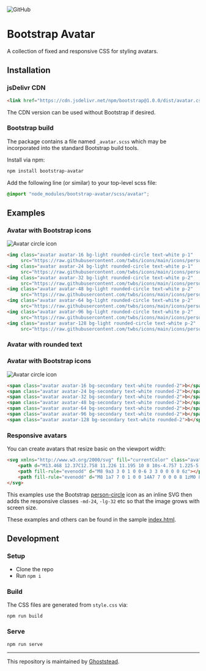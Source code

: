 ![GitHub](https://img.shields.io/github/license/ghoststead/steady-cli?label=License)

# Bootstrap Avatar

A collection of fixed and responsive CSS for styling avatars.

## Installation

### jsDelivr CDN
```html
<link href="https://cdn.jsdelivr.net/npm/bootstrap@1.0.0/dist/avatar.css" rel="stylesheet">
```
The CDN version can be used without Bootstrap if desired.

### Bootstrap build
The package contains a file named `_avatar.scss` which may be incorporated into the
standard Bootstrap build tools.

Install via npm:
```html
npm install bootstrap-avatar
```

Add the following line (or similar) to your top-level scss file:
```scss
@import "node_modules/bootstrap-avatar/scss/avatar";
```

## Examples

### Avatar with Bootstrap icons
![Avatar circle icon](https://static.ghoststead.com/projects/bootstrap-avatar/avatar-circle-icon.png)

```html
<img class="avatar avatar-16 bg-light rounded-circle text-white p-1"
     src="https://raw.githubusercontent.com/twbs/icons/main/icons/person.svg">
<img class="avatar avatar-24 bg-light rounded-circle text-white p-1"
     src="https://raw.githubusercontent.com/twbs/icons/main/icons/person-fill.svg">
<img class="avatar avatar-32 bg-light rounded-circle text-white p-2"
     src="https://raw.githubusercontent.com/twbs/icons/main/icons/person-fill.svg">
<img class="avatar avatar-48 bg-light rounded-circle text-white p-2"
     src="https://raw.githubusercontent.com/twbs/icons/main/icons/person-fill.svg">
<img class="avatar avatar-64 bg-light rounded-circle text-white p-2"
     src="https://raw.githubusercontent.com/twbs/icons/main/icons/person-fill.svg">
<img class="avatar avatar-96 bg-light rounded-circle text-white p-2"
     src="https://raw.githubusercontent.com/twbs/icons/main/icons/person-fill.svg">
<img class="avatar avatar-128 bg-light rounded-circle text-white p-2"
     src="https://raw.githubusercontent.com/twbs/icons/main/icons/person-fill.svg">
```

### Avatar with rounded text
### Avatar with Bootstrap icons
![Avatar circle icon](https://static.ghoststead.com/projects/bootstrap-avatar/avatar-rounded-text.png)

```html
<span class="avatar avatar-16 bg-secondary text-white rounded-2">b</span>
<span class="avatar avatar-24 bg-secondary text-white rounded-2">b</span>
<span class="avatar avatar-32 bg-secondary text-white rounded-2">b</span>
<span class="avatar avatar-48 bg-secondary text-white rounded-2">b</span>
<span class="avatar avatar-64 bg-secondary text-white rounded-2">b</span>
<span class="avatar avatar-96 bg-secondary text-white rounded-2">b</span>
<span class="avatar avatar-128 bg-secondary text-white rounded-2">b</span>
```

### Responsive avatars
You can create avatars that resize basic on the viewport width:
```html
<svg xmlns="http://www.w3.org/2000/svg" fill="currentColor" class="avatar avatar-16 avatar-md-24 avatar-lg-32 avatar-xl-64 avatar-xxl-128 text-primary" viewBox="0 0 16 16">
    <path d="M13.468 12.37C12.758 11.226 11.195 10 8 10s-4.757 1.225-5.468 2.37A6.987 6.987 0 0 0 8 15a6.987 6.987 0 0 0 5.468-2.63z"></path>
    <path fill-rule="evenodd" d="M8 9a3 3 0 1 0 0-6 3 3 0 0 0 0 6z"></path>
    <path fill-rule="evenodd" d="M8 1a7 7 0 1 0 0 14A7 7 0 0 0 8 1zM0 8a8 8 0 1 1 16 0A8 8 0 0 1 0 8z"></path>
</svg>
```

This examples use the Bootstrap [person-circle](https://icons.getbootstrap.com/icons/person-circle/) icon as an inline SVG then
adds the responsive classes `-md-24`, `-lg-32` etc so that the image grows with screen size.

These examples and others can be found in the sample [index.html](https://www.github.com/bootstrap-avatar/index.html).

## Development
### Setup
* Clone the repo
* Run `npm i`

### Build
The CSS files are generated from `style.css` via:
```shell
npm run build
```

### Serve
```shell
npm run serve
```

---
This repository is maintained by [Ghoststead](https://www.ghoststead.com).
